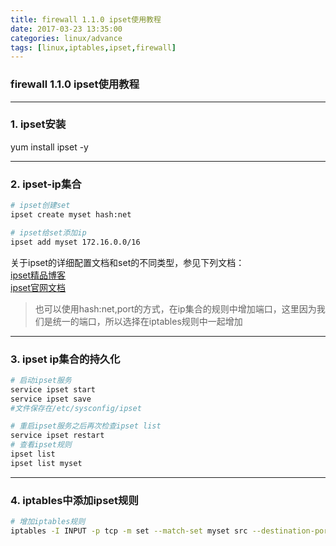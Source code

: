 ```yaml
---
title: firewall 1.1.0 ipset使用教程
date: 2017-03-23 13:35:00
categories: linux/advance
tags: [linux,iptables,ipset,firewall]
---
```

### firewall 1.1.0 ipset使用教程

---

### 1. ipset安装
yum install ipset -y

---

### 2. ipset-ip集合
``` bash
# ipset创建set
ipset create myset hash:net

# ipset给set添加ip
ipset add myset 172.16.0.0/16
```
关于ipset的详细配置文档和set的不同类型，参见下列文档：  
[ipset精品博客](http://bigsec.net/one/tool/ipset.html)  
[ipset官网文档](http://ipset.netfilter.org/)
> 也可以使用hash:net,port的方式，在ip集合的规则中增加端口，这里因为我们是统一的端口，所以选择在iptables规则中一起增加

---

### 3. ipset ip集合的持久化
``` bash
# 启动ipset服务
service ipset start
service ipset save
#文件保存在/etc/sysconfig/ipset

# 重启ipset服务之后再次检查ipset list
service ipset restart
# 查看ipset规则
ipset list
ipset list myset
```

---

### 4. iptables中添加ipset规则
``` bash
# 增加iptables规则
iptables -I INPUT -p tcp -m set --match-set myset src --destination-port 443 -j ACCEPT
```
